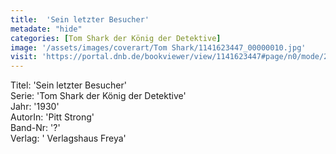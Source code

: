 ```yaml
---
title:  'Sein letzter Besucher'
metadate: "hide"
categories: [Tom Shark der König der Detektive]
image: '/assets/images/coverart/Tom Shark/1141623447_00000010.jpg'
visit: 'https://portal.dnb.de/bookviewer/view/1141623447#page/n0/mode/2up'
---
```

Titel: 'Sein letzter Besucher' <br>
Serie: 'Tom Shark der König der Detektive' <br>
Jahr: '1930' <br>
AutorIn: 'Pitt Strong' <br>
Band-Nr: '?' <br>
Verlag: ' Verlagshaus Freya'